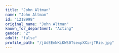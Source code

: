 ```yaml
---
title: "John Altman"
name: "John Altman"
id: "1218998"
original_name: "John Altman"
known_for_department: "Acting"
gender: "2"
adult: "false"
profile_path: "/jAdEEmNKiKWS0TsexpXXirjTRie.jpg"
---
```

